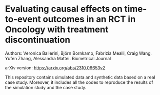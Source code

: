 # Evaluating causal effects on time-to-event outcomes in an RCT in Oncology with treatment discontinuation
Authors: Veronica Ballerini, Björn Bornkamp, Fabrizia Mealli, Craig Wang, Yufen Zhang, Alessandra Mattei.
Biometrical Journal

arXiv version: https://arxiv.org/abs/2310.06653v2

This repository contains simulated data and synthetic data based on a real case study. Moreover, it includes all the codes to reproduce the results of the simulation study and the case study. 
